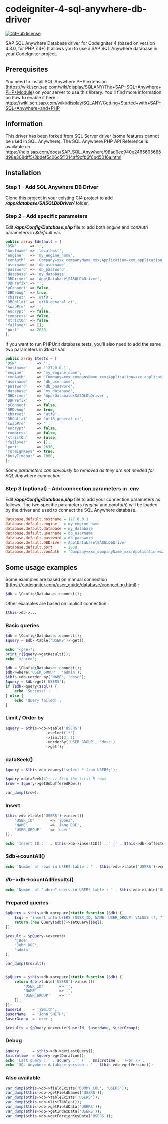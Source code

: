# codeigniter-4-sql-anywhere-db-driver

[![GitHub license](https://img.shields.io/badge/licence-GPL-blue)](https://github.com/bhoupert/codeigniter-4-sql-anywhere-db-driver/blob/main/LICENSE)

SAP SQL Anywhere Database driver for CodeIgniter 4 (based on version 4.3.0, for PHP 7.4+)
It allows you to use a SAP SQL Anywhere database in your CodeIgniter project.

## Prerequisites ##

You need to install SQL Anywhere PHP extension (https://wiki.scn.sap.com/wiki/display/SQLANY/The+SAP+SQL+Anywhere+PHP+Module) on your server to use this library.
You'll find more information on how to enable it here :
https://wiki.scn.sap.com/wiki/display/SQLANY/Getting+Started+with+SAP+SQL+Anywhere+and+PHP

## Information ##
This driver has been forked from SQL Server driver (some features cannot be used in SQL Anywhere).
The SQL Anywhere PHP API Reference is available on https://help.sap.com/docs/SAP_SQL_Anywhere/98ad9ec940e2465695685d98e308dff5/3bdef5c06c5f1014af9cfb6f6bd5016a.html

## Installation

### Step 1 - Add SQL Anywhere DB Driver

Clone this project in your existing CI4 project to add **_/app/database/SASQLDbDriver/_** folder.

### Step 2 - Add specific parameters

Edit **_/app/Config/Database.php_** file to add both _engine_ and _conAuth_ parameters in _$default_ var.
```php
public array $default = [
'DSN'      => '',
'hostname' => 'localhost',
'engine'   => 'my_engine_name',
'conAuth'  => 'Company=xxx_companyName_xxx;Application=xxx_application_xxx;Signature=__signature_hash__',
'username' => 'db_username',
'password' => 'db_password',
'database' => 'my_database',
'DBDriver' => 'App\Database\SASQLDbDriver',
'DBPrefix' => '',
'pConnect' => false,
'DBDebug'  => true,
'charset'  => 'utf8',
'DBCollat' => 'utf8_general_ci',
'swapPre'  => '',
'encrypt'  => false,
'compress' => false,
'strictOn' => false,
'failover' => [],
'port'     => 2630,
];
```

If you want to run PHPUnit database tests, you'll also need to add the same two parameters in _$tests_ var.
```php
public array $tests = [
'DSN'         => '',
'hostname'    => '127.0.0.1',
'engine'      => 'my_engine_name',
'conAuth'     => 'Company=xxx_companyName_xxx;Application=xxx_application_xxx;Signature=__signature_hash__',
'username'    => 'db_username',
'password'    => 'db_password',
'database'    => 'my_database',
'DBDriver'    => 'App\Database\SASQLDbDriver',
'DBPrefix'    => '',
'pConnect'    => false,
'DBDebug'     => true,
'charset'     => 'utf8',
'DBCollat'    => 'utf8_general_ci',
'swapPre'     => '',
'encrypt'     => false,
'compress'    => false,
'strictOn'    => false,
'failover'    => [],
'port'        => 2630,
'foreignKeys' => true,
'busyTimeout' => 1000,
];
```

_Some parameters can obviously be removed as they are not needed for SQL Anywhere connection._

### Step 3 (optional) - Add connection parameters in .env

Edit **_/app/Config/Database.php_** file to add your connection parameters as follows. The two specific parameters (_engine_ and _conAuth_) will be loaded by the driver and used to connect the SQL Anywhere database.

```ini
database.default.hostname = 127.0.0.1
database.default.engine   = my_engine_name
database.default.database = my_database
database.default.username = db_username
database.default.password = db_password
database.default.DBDriver = App\Database\SASQLDbDriver
database.default.port     = 2630
database.default.conAuth  = 'Company=xxx_companyName_xxx;Application=xxx_application_xxx;Signature=__signature_hash__',
```


## Some usage examples ##

Some examples are based on manual connection (https://codeigniter.com/user_guide/database/connecting.html) :
```php
$db = \Config\Database::connect();
```

Other examples are based on implicit connection :
```php
$this->db->...
```

### Basic queries ###
```php
$db = \Config\Database::connect();
$query = $db->table('USERS')->get();

echo '<pre>';
print_r($query->getResult());
echo '</pre>';
```

```php
$db = \Config\Database::connect();
$db->where('USER_GROUP', 'admin');
$this->db->order_by('NAME', 'desc');
$query = $db->get('USERS');
if ($db->query($sql)) {
    echo 'Success!';
} else {
    echo 'Query failed!';
}
```

### Limit / Order by ###
```php
$query = $this->db->table('USERS')
                  ->select('*')
                  ->limit(3, 1)
                  ->orderBy('USER_GROUP', 'desc')
                  ->get();
```

### dataSeek() ###
```php
$query = $this->db->query('select * from USERS;');

$query->dataSeek(4); // Skip the first 5 rows
$row = $query->getUnbufferedRow();

var_dump($row);
```

### Insert ###
```php
$this->db->table('USERS')->insert([
    'USER_ID'       => 'jDoe2',
    'NAME'          => 'Jane DOE',
    'USER_GROUP'    => 'user'
]);

echo 'Insert ID : ' . $this->db->insertID() . ' (' . $this->db->affectedRows() .' affected row(s))';
```

### $db->countAll() ###
```php
echo 'Number of rows in USERS table : ' . $this->db->table('USERS')->countAll();
```

### $db->$db->countAllResults() ###
```php
echo 'Number of "admin" users in USERS table : ' . $this->db->table('USERS')->where('USER_GROUP', 'admin')->countAllResults();
```

### Prepared queries ###

```php
$pQuery = $this->db->prepare(static function ($db) {
    $sql = 'insert into USERS (USER_ID, NAME, USER_GROUP) VALUES (?, ?, ?)';
    return (new Query($db))->setQuery($sql);
});

$result = $pQuery->execute(
    'jDoe',
    'John DOE',
    'admin'
);

var_dump($result);


$pQuery = $this->db->prepare(static function ($db) {
    return $db->table('USERS')->insert([
        'USER_ID'       => '',
        'NAME'          => '',
        'USER_GROUP'    => ''
    ]);
});
$userId     = 'jSmith';
$userName   = 'John SMITH';
$userGroup  = 'user';

$results = $pQuery->execute($userId, $userName, $userGroup);
```

### Debug ###
```php
$query      = $this->db->getLastQuery();
$microtime  = $query->getDuration();
echo 'Last query : ' . $query . ' (' . $microtime . ')<br />';
echo 'SQL Anywhere database version : ' . $this->db->getVersion();
```

### Also available ###
```php
var_dump($this->db->fieldExists('DUMMY_COL', 'USERS'));
var_dump($this->db->getFieldNames('USERS'));
var_dump($this->db->tableExists('USERS'));
var_dump($this->db->listTables());
var_dump($this->db->getFieldData('USERS'));
var_dump($this->db->getIndexData('USERS'));
var_dump($this->db->getForeignKeyData('USERS'));
```

